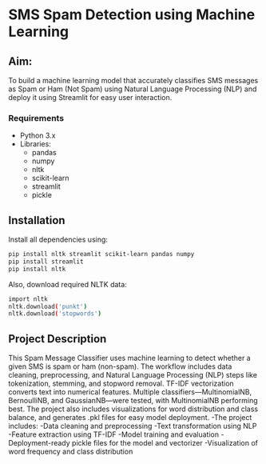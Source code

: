 # SMS Spam Detection using Machine Learning

## Aim:
To build a machine learning model that accurately classifies SMS messages as Spam or Ham (Not Spam) using Natural Language Processing (NLP) and deploy it using Streamlit for easy user interaction.

### Requirements

- Python 3.x
- Libraries:
  - pandas  
  - numpy  
  - nltk  
  - scikit-learn  
  - streamlit  
  - pickle

## Installation

Install all dependencies using:

```bash
pip install nltk streamlit scikit-learn pandas numpy
pip install streamlit
pip install nltk
```
Also, download required NLTK data:
```bash
import nltk
nltk.download('punkt')
nltk.download('stopwords')
```
## Project Description

This Spam Message Classifier uses machine learning to detect whether a given SMS is spam or ham (non-spam). The workflow includes data cleaning, preprocessing, and Natural Language Processing (NLP) steps like tokenization, stemming, and stopword removal. TF-IDF vectorization converts text into numerical features. Multiple classifiers—MultinomialNB, BernoulliNB, and GaussianNB—were tested, with MultinomialNB performing best. The project also includes visualizations for word distribution and class balance, and generates .pkl files for easy model deployment.
-The project includes:
  -Data cleaning and preprocessing
  -Text transformation using NLP
  -Feature extraction using TF-IDF
  -Model training and evaluation
  -Deployment-ready pickle files for the model and vectorizer
  -Visualization of word frequency and class distribution


